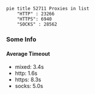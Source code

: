 
```mermaid
pie title 52711 Proxies in list
    "HTTP" : 23266
    "HTTPS": 6940
    "SOCKS" : 28562
```

### Some Info
#### Average Timeout

- mixed: 3.4s
- http: 1.6s
- https: 8.3s
- socks: 5.0s